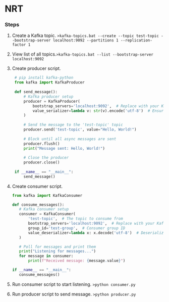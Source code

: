 # NRT

### Steps
1. Create a Kafka topic. ```>kafka-topics.bat --create --topic test-topic --bootstrap-server localhost:9092 --partitions 1 --replication-factor 1```
2. View list of all topics.```>kafka-topics.bat --list --bootstrap-server localhost:9092```
3. Create producer script.
   ```python
    # pip install kafka-python
    from kafka import KafkaProducer
    
    def send_message():
        # Kafka producer setup
        producer = KafkaProducer(
            bootstrap_servers='localhost:9092',  # Replace with your Kafka broker address
            value_serializer=lambda v: str(v).encode('utf-8')  # Ensures the message is serialized as bytes
        )
    
        # Send the message to the 'test-topic' topic
        producer.send('test-topic', value="Hello, World!")
    
        # Block until all async messages are sent
        producer.flush()
        print("Message sent: Hello, World!")
    
        # Close the producer
        producer.close()
    
    if __name__ == "__main__":
        send_message()
   ```
4. Create consumer script.
   
   ```python
   from kafka import KafkaConsumer
   
   def consume_messages():
      # Kafka consumer setup
      consumer = KafkaConsumer(
          'test-topic',  # The topic to consume from
          bootstrap_servers='localhost:9092',  # Replace with your Kafka broker address
          group_id='test-group',  # Consumer group ID
          value_deserializer=lambda x: x.decode('utf-8')  # Deserialize bytes to string
      )
   
      # Poll for messages and print them
      print("Listening for messages...")
      for message in consumer:
          print(f"Received message: {message.value}")
   
   if __name__ == "__main__":
      consume_messages()
   ```
5. Run consumer script to start listening. ```>python consumer.py```
6. Run producer script to send message. ```>python producer.py```
